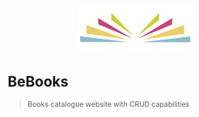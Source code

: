<p align="center">
  <img src="be-books-logo.png" title="Be Books">
</p>

# BeBooks

> Books catalogue website with CRUD capabilities